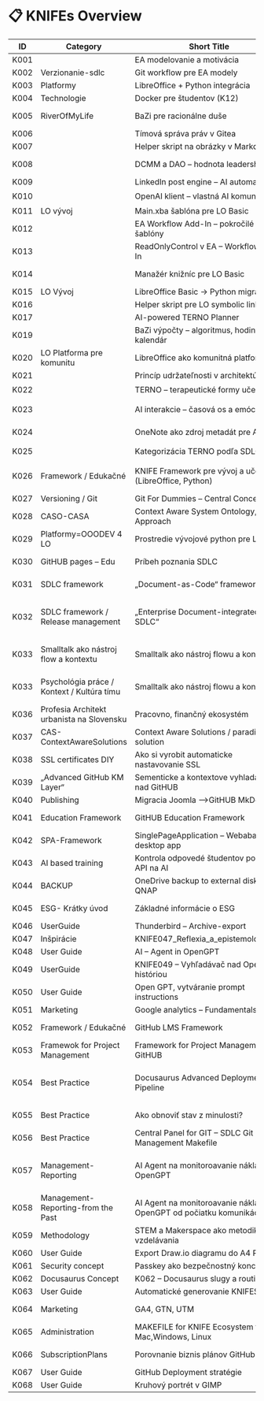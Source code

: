 # 📋 KNIFEs Overview

| ID   | Category | Short Title | Status | Priority | Type | Date | Org | Project | Link |
|------|----------|-------------|--------|---------:|------|------|-----|---------|------|
| K001 |  | EA modelovanie a motivácia | hotové | 🎯 | Metodika / Nástroj | 01.03.2024 |  |  | [EA modelovanie a motivácia](./K001-ea-modelovanie-a-motivacia/K001-ea-modelovanie-a-motivacia.md) |
| K002 | Verzionanie-sdlc | Git workflow pre EA modely | v procese | 🔥 | Integrácia | 04.03.2024 |  |  | [Git workflow pre EA modely](./K002-git-workflow-pre-ea-modely/K002-git-workflow-pre-ea-modely.md) |
| K003 | Platformy | LibreOffice + Python integrácia | v procese | 🔥 | Vývoj / Integrácia | 08.03.2024 |  |  | [LibreOffice + Python integrácia](./K003-libreoffice-python-integracia/K003-libreoffice-python-integracia.md) |
| K004 | Technologie | Docker pre študentov (K12) | plánované | 🧠 | Edukačné | 20.03.2024 |  |  | [Docker pre študentov (K12)](./K004-docker-pre-studentov-k12/K004-docker-pre-studentov-k12.md) |
| K005 | RiverOfMyLife | BaZi pre racionálne duše | zaradené | 💡 | Osobný rozvoj / Algoritmika | 18.04.2025 |  |  | [BaZi pre racionálne duše](./K005-bazi-pre-racionalne-duse/K005-bazi-pre-racionalne-duse.md) |
| K006 |  | Tímová správa práv v Gitea | pripomenúť | 📌 | Správa / Práva | 08.04.2024 |  |  | [Tímová správa práv v Gitea](./K006-timova-sprava-prav-v-gitea/K006-timova-sprava-prav-v-gitea.md) |
| K007 |  | Helper skript na obrázky v Markdown | aktívne | ⚙️ | Automatizácia | 17.04.2024 |  |  | [Helper skript na obrázky v Markdown](./K007-helper-skript-na-obrazky-v-markdown/K007-helper-skript-na-obrazky-v-markdown.md) |
| K008 |  | DCMM a DAO – hodnota leadershipu | plánované | 🧭 | Hodnoty / Strategické | 04.04.2024 |  |  | [DCMM a DAO – hodnota leadershipu](./K008-dcmm-a-dao-hodnota-leadershipu/K008-dcmm-a-dao-hodnota-leadershipu.md) |
| K009 |  | LinkedIn post engine – AI automatizácia | koncept | 🧪 | Marketing / AI | 10.04.2024 |  |  | [LinkedIn post engine – AI automatizácia](./K009-linkedin-post-engine-ai-automatizacia/K009-linkedin-post-engine-ai-automatizacia.md) |
| K010 |  | OpenAI klient – vlastná AI komunikácia | začiatok | ⚡ | Vývoj / AI | 13.04.2024 |  |  | [OpenAI klient – vlastná AI komunikácia](./K010-openai-klient-vlastna-ai-komunikacia/K010-openai-klient-vlastna-ai-komunikacia.md) |
| K011 | LO vývoj | Main.xba šablóna pre LO Basic | v backlogu | 🧱 | Šablóny / LO | 09.04.2024 |  |  | [Main.xba šablóna pre LO Basic](./K011-main-xba-sablona-pre-lo-basic/K011-main-xba-sablona-pre-lo-basic.md) |
| K012 |  | EA Workflow Add-In – pokročilé šablóny | v backlogu | 📂 | EA Add-In | 10.04.2024 |  |  | [EA Workflow Add-In – pokročilé šablóny](./K012-ea-workflow-add-in-pokrocile-sablony/K012-ea-workflow-add-in-pokrocile-sablony.md) |
| K013 |  | ReadOnlyControl v EA – Workflow Add-In | koncept | 🔒 | EA Add-In | 10.04.2024 |  |  | [ReadOnlyControl v EA – Workflow Add-In](./K013-readonlycontrol-v-ea-workflow-add-in/K013-readonlycontrol-v-ea-workflow-add-in.md) |
| K014 |  | Manažér knižníc pre LO Basic | návrh | 📚 | LibreOffice / Knižnice | 10.04.2024 |  |  | [Manažér knižníc pre LO Basic](./K014-manazer-kniznic-pre-lo-basic/K014-manazer-kniznic-pre-lo-basic.md) |
| K015 | LO Vývoj | LibreOffice Basic → Python migrácia | aktívne | 🔁 | Migrácia / Vývoj | 13.04.2024 |  |  | [LibreOffice Basic → Python migrácia](./K015-libreoffice-basic-python-migracia/K015-libreoffice-basic-python-migracia.md) |
| K016 |  | Helper skript pre LO symbolic link | v testovaní | 🧪 | Skriptovanie / LO | 13.04.2024 |  |  | [Helper skript pre LO symbolic link](./K016-helper-skript-pre-lo-symbolic-link/K016-helper-skript-pre-lo-symbolic-link.md) |
| K017 |  | AI-powered TERNO Planner | koncept | 📅 | Plánovanie / AI | 16.04.2025 |  |  | [AI-powered TERNO Planner](./K017-ai-powered-terno-planner/K017-ai-powered-terno-planner.md) |
| K019 |  | BaZi výpočty – algoritmus, hodiny, kalendár | zaradené | 🧠 | Algoritmika / Osobný rozvoj | 18.04.2025 |  |  | [BaZi výpočty – algoritmus, hodiny, kalendár](./K019-bazi-vypocty-algoritmus-hodiny-kalendar/K019-bazi-vypocty-algoritmus-hodiny-kalendar.md) |
| K020 | LO Platforma pre komunitu | LibreOffice ako komunitná platforma | koncept | 🌍 | Strategické / Komunitné | 10.04.2025 |  |  | [LibreOffice ako komunitná platforma](./K020-libreoffice-ako-komunitna-platforma/K020-libreoffice-ako-komunitna-platforma.md) |
| K021 |  | Princíp udržateľnosti v architektúre | koncept | 🌱 | Metodika / SDLC |  |  |  | [Princíp udržateľnosti v architektúre](./K021-princip-udrzatelnosti-v-architekture/K021-princip-udrzatelnosti-v-architekture.md) |
| K022 |  | TERNO – terapeutické formy učenia | plánované | 🎭 | Edukačné / Kultúrne | 20.03.2025 |  |  | [TERNO – terapeutické formy učenia](./K022-terno-terapeuticke-formy-ucenia/K022-terno-terapeuticke-formy-ucenia.md) |
| K023 |  | AI interakcie – časová os a emócie | v návrhu | 🧭 | AI / UX / Sebapoznanie | 13.04.2025 |  |  | [AI interakcie – časová os a emócie](./K023-ai-interakcie-casova-os-a-emocie/K023-ai-interakcie-casova-os-a-emocie.md) |
| K024 |  | OneNote ako zdroj metadát pre AI | v návrhu | 🗃️ | Integrácia / Poznámky | 13.04.2025 |  |  | [OneNote ako zdroj metadát pre AI](./K024-onenote-ako-zdroj-metadat-pre-ai/K024-onenote-ako-zdroj-metadat-pre-ai.md) |
| K025 |  | Kategorizácia TERNO podľa SDLC a 7D | zaradené | 📊 | Metodika / Evidencia | 01.03.2025 |  |  | [Kategorizácia TERNO podľa SDLC a 7D](./K025-kategorizacia-terno-podla-sdlc-a-7d/K025-kategorizacia-terno-podla-sdlc-a-7d.md) |
| K026 | Framework / Edukačné | KNIFE Framework pre vývoj a učenie sa (LibreOffice, Python) | v procese | 🔥 | Framework / Metodika / Edukačný základ | 20.04.2025 |  |  | [KNIFE Framework pre vývoj a učenie sa (LibreOffice, Python)](./K026-knife-framework-pre-vyvoj-a-ucenie-sa-libreoffice-python/K026-knife-framework-pre-vyvoj-a-ucenie-sa-libreoffice-python.md) |
| K027 | Versioning / Git | Git For Dummies – Central Concepts | v príprave | 🎯 | Edukačné / Praktické | 28.04.2025 |  |  | [Git For Dummies – Central Concepts](./K027-git-for-dummies-central-concepts/K027-git-for-dummies-central-concepts.md) |
| K028 | CASO-CASA | Context Aware System Ontology, Approach | v príprave |  | Metodika/Framework |  |  |  | [Context Aware System Ontology, Approach](./K028-context-aware-system-ontology-approach/K028-context-aware-system-ontology-approach.md) |
| K029 | Platformy=OOODEV 4 LO | Prostredie vývojové python pre LO | riešené | 🔥 | Vývoj – Integrácia | 16.05.2025 |  |  | [Prostredie vývojové python pre LO](./K029-prostredie-vyvojove-python-pre-lo/K029-prostredie-vyvojove-python-pre-lo.md) |
| K030 | GitHUB pages – Edu | Príbeh poznania SDLC | V riešení | 🔥 | Vzdelávanie-Marketing | 17.05.2025 |  |  | [Príbeh poznania SDLC](./K030-pribeh-poznania-sdlc/K030-pribeh-poznania-sdlc.md) |
| K031 | SDLC framework | „Document-as-Code“ framework | V riešení | 🔥 | Praktické používanie na výuku SDLC | 18.05.2025 |  |  | [„Document-as-Code“ framework](./K031-document-as-code-framework/K031-document-as-code-framework.md) |
| K032 | SDLC framework / Release management | „Enterprise Document-integrated SDLC“ | V návrhu (alebo V riešení – podľa teba) | 🔥🔥 | Firemné použitie, governance, traceability | 18.05.2025 |  |  | [„Enterprise Document-integrated SDLC“](./K032-enterprise-document-integrated-sdlc/K032-enterprise-document-integrated-sdlc.md) |
| K033 | Smalltalk ako nástroj flow a kontextu | Smalltalk ako nástroj flowu a kontextu | V riešeni | 🔥🔥 | Metodika / Psychológia práce / Kultúra tímu | 20.05.2025 |  |  | [Smalltalk ako nástroj flowu a kontextu](./K033-smalltalk-ako-nastroj-flowu-a-kontextu/K033-smalltalk-ako-nastroj-flowu-a-kontextu.md) |
| K033 | Psychológia práce / Kontext / Kultúra tímu | Smalltalk ako nástroj flowu a kontextu | Návrh (draft) | Stredná až vysoká | Metodika |  |  |  | [Smalltalk ako nástroj flowu a kontextu](./K033-smalltalk-ako-nastroj-flowu-a-kontextu/K033-smalltalk-ako-nastroj-flowu-a-kontextu.md) |
| K036 | Profesia Architekt urbanista na Slovensku | Pracovno, finančný ekosystém | návrh | Vysoká | Ako na to? |  |  |  | [Pracovno, finančný ekosystém](./K036-pracovno-financny-ekosystem/K036-pracovno-financny-ekosystem.md) |
| K037 | CAS-ContextAwareSolutions | Context Aware Solutions / paradigma, solution | inprogress | Vysoka |  | 26.05.2025 |  |  | [Context Aware Solutions / paradigma, solution](./K037-context-aware-solutions-paradigma-solution/K037-context-aware-solutions-paradigma-solution.md) |
| K038 | SSL certificates DIY | Ako si vyrobit automaticke nastavovanie SSL | finished | done | User guide | 28.05.2025 |  |  | [Ako si vyrobit automaticke nastavovanie SSL](./K038-ako-si-vyrobit-automaticke-nastavovanie-ssl/K038-ako-si-vyrobit-automaticke-nastavovanie-ssl.md) |
| K039 | „Advanced GitHub KM Layer“ | Sementicke a kontextove vyhladavanie nad GitHUB | Init | Middle | Advance features | 28.05.2025 |  |  | [Sementicke a kontextove vyhladavanie nad GitHUB](./K039-sementicke-a-kontextove-vyhladavanie-nad-github/K039-sementicke-a-kontextove-vyhladavanie-nad-github.md) |
| K040 | Publishing | Migracia Joomla -->GitHUB MkDocs | Init | Middle | Publishing | 06.06.2025 |  |  | [Migracia Joomla -->GitHUB MkDocs](./K040-migracia-joomla-github-mkdocs/K040-migracia-joomla-github-mkdocs.md) |
| K041 | Education Framework | GitHUB Education Framework | init | Middle | Education Framework | 10.06.2025 |  |  | [GitHUB Education Framework](./K041-github-education-framework/K041-github-education-framework.md) |
| K042 | SPA-Framework | SinglePageApplication – Webabased desktop app | init | Low | SPA framework |  |  |  | [SinglePageApplication – Webabased desktop app](./K042-singlepageapplication-webabased-desktop-app/K042-singlepageapplication-webabased-desktop-app.md) |
| K043 | AI based training | Kontrola odpovedé študentov pomocou API na AI | in Progress | Middle | AI in education | 21.06.2026 |  |  | [Kontrola odpovedé študentov pomocou API na AI](./K043-kontrola-odpovede-studentov-pomocou-api-na-ai/K043-kontrola-odpovede-studentov-pomocou-api-na-ai.md) |
| K044 | BACKUP | OneDrive backup to external disk on QNAP | inProgress | TOP | How To | 27.07.2025 |  |  | [OneDrive backup to external disk on QNAP](./K044-onedrive-backup-to-external-disk-on-qnap/K044-onedrive-backup-to-external-disk-on-qnap.md) |
| K045 | ESG- Krátky úvod | Základné informácie o ESG | Init | Low | Education Explanantion | 28.07.2025 |  |  | [Základné informácie o ESG](./K045-zakladne-informacie-o-esg/K045-zakladne-informacie-o-esg.md) |
| K046 | UserGuide | Thunderbird – Archive-export | done md | Low | HowTO | 04.08.2025 |  |  | [Thunderbird – Archive-export](./K046-thunderbird-archive-export/K046-thunderbird-archive-export.md) |
| K047 | Inšpirácie | KNIFE047_Reflexia_a_epistemologia.md |  |  |  |  |  |  | [KNIFE047_Reflexia_a_epistemologia.md](./K047-knife047-reflexia-a-epistemologia-md/K047-knife047-reflexia-a-epistemologia-md.md) |
| K048 | User Guide | AI – Agent in OpenGPT | in progress | Low | HowTo | 04.08.2025 |  |  | [AI – Agent in OpenGPT](./K048-ai-agent-in-opengpt/K048-ai-agent-in-opengpt.md) |
| K049 | UserGuide | KNIFE049 – Vyhľadávač nad OpenGPT históriou |  |  |  |  |  |  | [KNIFE049 – Vyhľadávač nad OpenGPT históriou](./K049-knife049-vyhladavac-nad-opengpt-historiou/K049-knife049-vyhladavac-nad-opengpt-historiou.md) |
| K050 | User Guide | Open GPT, vytváranie prompt instructions | In progress |  |  | 04.08.2025 |  |  | [Open GPT, vytváranie prompt instructions](./K050-open-gpt-vytvaranie-prompt-instructions/K050-open-gpt-vytvaranie-prompt-instructions.md) |
| K051 | Marketing | Google analytics – Fundamentals | new | Low | HowTo | 04.08.2025 |  |  | [Google analytics – Fundamentals](./K051-google-analytics-fundamentals/K051-google-analytics-fundamentals.md) |
| K052 | Framework / Edukačné | GitHub LMS Framework | new | duplicity K041 | Education Framework | 04.08.2025 |  |  | [GitHub LMS Framework](./K052-github-lms-framework/K052-github-lms-framework.md) |
| K053 | Framewok for Project Management | Framework for Project Management in GitHUB | new | low | SDLC framework | 10.08.2025 |  |  | [Framework for Project Management in GitHUB](./K053-framework-for-project-management-in-github/K053-framework-for-project-management-in-github.md) |
| K054 | Best Practice | Docusaurus Advanced Deployment Pipeline | new |  | „Ako si nastaviť build a deploy tak, aby ťa chránil pred sebou samým.“ |  |  |  | [Docusaurus Advanced Deployment Pipeline](./K054-docusaurus-advanced-deployment-pipeline/K054-docusaurus-advanced-deployment-pipeline.md) |
| K055 | Best Practice | Ako obnoviť stav z minulosti? | inprogress | now | Obnov mi dobré údaje |  |  |  | [Ako obnoviť stav z minulosti?](./K055-ako-obnovit-stav-z-minulosti/K055-ako-obnovit-stav-z-minulosti.md) |
| K056 | Best Practice | Central Panel for GIT – SDLC Git Management Makefile | done md |  | Správa súborov s git odporou |  |  |  | [Central Panel for GIT – SDLC Git Management Makefile](./K056-central-panel-for-git-sdlc-git-management-makefile/K056-central-panel-for-git-sdlc-git-management-makefile.md) |
| K057 | Management-Reporting | AI Agent na monitoroavanie nákladov OpenGPT | new | now | Reporting nad komunikáciou s OpenGPT formou AI Agenta |  |  |  | [AI Agent na monitoroavanie nákladov OpenGPT](./K057-ai-agent-na-monitoroavanie-nakladov-opengpt/K057-ai-agent-na-monitoroavanie-nakladov-opengpt.md) |
| K058 | Management-Reporting-from the Past | AI Agent na monitoroavanie nákladov OpenGPT od počiatku komunikácie | new | now | Reporting od začiatku komunikácie | 11.08.2025 |  |  | [AI Agent na monitoroavanie nákladov OpenGPT od počiatku komunikácie](./K058-ai-agent-na-monitoroavanie-nakladov-opengpt-od-pociatku-komunikacie/K058-ai-agent-na-monitoroavanie-nakladov-opengpt-od-pociatku-komunikacie.md) |
| K059 | Methodology | STEM a Makerspace ako metodika vzdelávania | New | now | Systém pre vzdelávanie | 24.08.2025 |  |  | [STEM a Makerspace ako metodika vzdelávania](./K059-stem-a-makerspace-ako-metodika-vzdelavania/K059-stem-a-makerspace-ako-metodika-vzdelavania.md) |
| K060 | User Guide | Export Draw.io diagramu do A4 PNG | done md | done | Ako na to? | 24.08.2025 |  |  | [Export Draw.io diagramu do A4 PNG](./K060-export-draw-io-diagramu-do-a4-png/K060-export-draw-io-diagramu-do-a4-png.md) |
| K061 | Security concept | Passkey ako bezpečnostný koncept | new |  | Explanation |  |  |  | [Passkey ako bezpečnostný koncept](./K061-passkey-ako-bezpecnostny-koncept/K061-passkey-ako-bezpecnostny-koncept.md) |
| K062 | Docusaurus Concept | K062 – Docusaurus slugy a routing | new |  | Explanation |  |  |  | [K062 – Docusaurus slugy a routing](./K062-k062-docusaurus-slugy-a-routing/K062-k062-docusaurus-slugy-a-routing.md) |
| K063 | User Guide | Automatické generovanie KNIFES | new |  | User guide |  |  |  | [Automatické generovanie KNIFES](./K063-automaticke-generovanie-knifes/K063-automaticke-generovanie-knifes.md) |
| K064 | Marketing | GA4, GTN, UTM | new | done | User Guides, principles | 27.08.2025 |  |  | [GA4, GTN, UTM](./K064-ga4-gtn-utm/K064-ga4-gtn-utm.md) |
| K065 | Administration | MAKEFILE for KNIFE Ecosystem for Mac,Windows, Linux | New | now | GitHub Administration | 31.08.2025 |  |  | [MAKEFILE for KNIFE Ecosystem for Mac,Windows, Linux](./K065-makefile-for-knife-ecosystem-for-mac-windows-linux/K065-makefile-for-knife-ecosystem-for-mac-windows-linux.md) |
| K066 | SubscriptionPlans | Porovnanie biznis plánov GitHub | New | now | Biznis plány GitHub-Prehľad | 01.09.2025 |  |  | [Porovnanie biznis plánov GitHub](./K066-porovnanie-biznis-planov-github/K066-porovnanie-biznis-planov-github.md) |
| K067 | User Guide | GitHub Deployment stratégie | new | now | Koncepty |  |  |  | [GitHub Deployment stratégie](./K067-github-deployment-strategie/K067-github-deployment-strategie.md) |
| K068 | User Guide | Kruhový portrét v GIMP | new | now | Návod | 05.09.2025 |  |  | [Kruhový portrét v GIMP](./K068-kruhovy-portret-v-gimp/K068-kruhovy-portret-v-gimp.md) |
